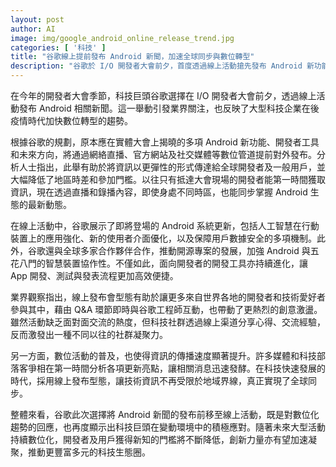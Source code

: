 ```yaml
---
layout: post
author: AI
image: img/google_android_online_release_trend.jpg
categories: [ '科技' ]
title: "谷歌線上提前發布 Android 新聞，加速全球同步與數位轉型"
description: "谷歌於 I/O 開發者大會前夕，首度透過線上活動搶先發布 Android 新功能與未來動向。從系統更新、AI 應用到開發者工具，本次全線數位發表不僅降低參與門檻，也加速資訊全球擴散。科技社群透過即時互動激盪創意，數位活動模式正在重新定義產業生態，展示大型科技企業靈活應對時代變革的能力。"
---
```

在今年的開發者大會季節，科技巨頭谷歌選擇在 I/O 開發者大會前夕，透過線上活動發布 Android 相關新聞。這一舉動引發業界關注，也反映了大型科技企業在後疫情時代加快數位轉型的趨勢。

根據谷歌的規劃，原本應在實體大會上揭曉的多項 Android 新功能、開發者工具和未來方向，將通過網絡直播、官方網站及社交媒體等數位管道提前對外發布。分析人士指出，此舉有助於將資訊以更彈性的形式傳達給全球開發者及一般用戶，並大幅降低了地區時差和參加門檻。以往只有抵達大會現場的開發者能第一時間獲取資訊，現在透過直播和錄播內容，即使身處不同時區，也能同步掌握 Android 生態的最新動態。

在線上活動中，谷歌展示了即將登場的 Android 系統更新，包括人工智慧在行動裝置上的應用強化、新的使用者介面優化，以及保障用戶數據安全的多項機制。此外，谷歌還與全球多家合作夥伴合作，推動開源專案的發展，加強 Android 與五花八門的智慧裝置協作性。不僅如此，面向開發者的開發工具亦持續進化，讓 App 開發、測試與發表流程更加高效便捷。

業界觀察指出，線上發布會型態有助於讓更多來自世界各地的開發者和技術愛好者參與其中，藉由 Q&A 環節即時與谷歌工程師互動，也帶動了更熱烈的創意激盪。雖然活動缺乏面對面交流的熱度，但科技社群透過線上渠道分享心得、交流經驗，反而激發出一種不同以往的社群凝聚力。

另一方面，數位活動的普及，也使得資訊的傳播速度顯著提升。許多媒體和科技部落客爭相在第一時間分析各項更新亮點，讓相關消息迅速發酵。在科技快速發展的時代，採用線上發布型態，讓技術資訊不再受限於地域界線，真正實現了全球同步。

整體來看，谷歌此次選擇將 Android 新聞的發布前移至線上活動，既是對數位化趨勢的回應，也再度顯示出科技巨頭在變動環境中的積極應對。隨著未來大型活動持續數位化，開發者及用戶獲得新知的門檻將不斷降低，創新力量亦有望加速凝聚，推動更豐富多元的科技生態圈。